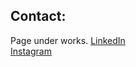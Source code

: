 ## Contact:
Page under works.
<a href="https://linkedin.com/in/bdeweesevans" target="_blank" rel="noopener noreferrer">LinkedIn</a>
<br>
<a href="https://instagram.com/bdeweesevans" target="_blank" rel="noopener noreferrer">Instagram</a>
<br>
